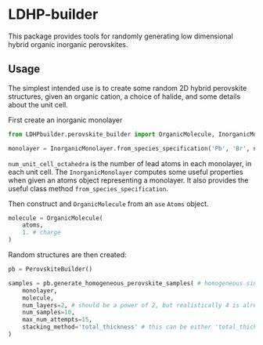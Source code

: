 # LDHP-builder

This package provides tools for randomly generating low dimensional hybrid organic inorganic perovskites. 

## Usage

The simplest intended use is to create some random 2D hybrid perovskite structures, given an organic cation, a choice of halide, and some details about the unit cell.

First create an inorganic monolayer

```python
from LDHPbuilder.perovskite_builder import OrganicMolecule, InorganicMonolayer, PerovskiteBuilder

monolayer = InorganicMonolayer.from_species_specification('Pb', 'Br', num_unit_cell_octahedra=2)
```
`num_unit_cell_octahedra` is the number of lead atoms in each monolayer, in each unit cell. The `InorganicMonolayer` computes some useful properties when given an atoms object representing a monolayer. It also provides the useful class method `from_species_specification`.  

Then construct and `OrganicMolecule` from an `ase` `Atoms` object.

```python
molecule = OrganicMolecule(
    atoms,
    1. # charge
)
```

Random structures are then created:
```python
pb = PerovskiteBuilder()

samples = pb.generate_homogeneous_perovskite_samples( # homogeneous since just one kind of molecule
    monolayer, 
    molecule, 
    num_layers=2, # should be a power of 2, but realistically 4 is already too big
    num_samples=10, 
    max_num_attempts=15, 
    stacking_method='total_thickness' # this can be either 'total_thickness' or 'half_thickness'. use half_thickness for long thin +1 molecules
)
```

